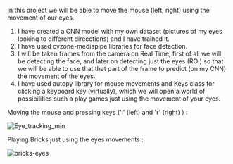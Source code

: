 In this project we will be able to move the mouse (left, right) using the movement of our eyes.

1) I have created a CNN model with my own dataset (pictures of my eyes looking to different direcctions) and I have trained it.
2) I have used cvzone-mediapipe libraries for face detection.
3) I will be taken frames from the camera on Real Time, first of all we will be detecting the face, and later on detecting just the eyes (ROI) so that we will be able to use that that part of the frame to predict (on my CNN) the movement of the eyes.
4) I have used autopy library for mouse movements and Keys class for clicking a keyboard key (virtually), 
which we will open a world of possibilities such a play games just using the movement of your eyes.


Moving the mouse and pressing keys ('l' (left) and 'r' (right) ) :

![Eye_tracking_min](https://user-images.githubusercontent.com/38459325/117963896-3d611f80-b321-11eb-8152-5efcb3bd580a.gif)

Playing Bricks just using the eyes movements :

![bricks-eyes](https://user-images.githubusercontent.com/38459325/118247980-15e69000-b4a4-11eb-8994-9e22b26ba6ad.gif)


